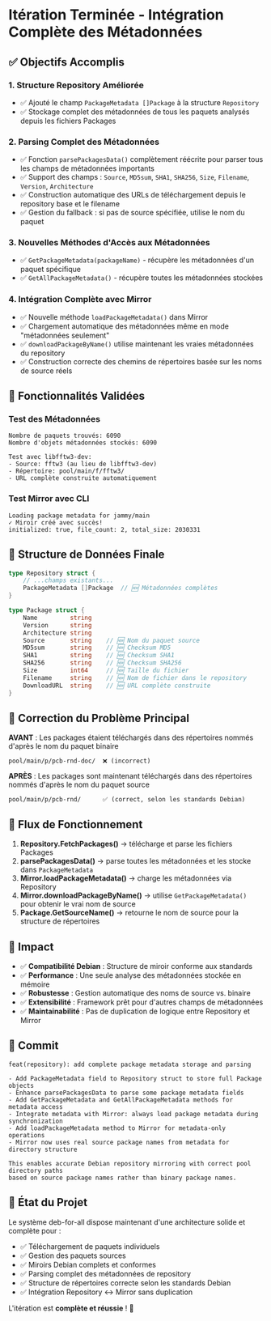 # Itération Terminée - Intégration Complète des Métadonnées

## ✅ Objectifs Accomplis

### 1. **Structure Repository Améliorée**
- ✅ Ajouté le champ `PackageMetadata []Package` à la structure `Repository`
- ✅ Stockage complet des métadonnées de tous les paquets analysés depuis les fichiers Packages

### 2. **Parsing Complet des Métadonnées**
- ✅ Fonction `parsePackagesData()` complètement réécrite pour parser tous les champs de métadonnées importants
- ✅ Support des champs : `Source`, `MD5sum`, `SHA1`, `SHA256`, `Size`, `Filename`, `Version`, `Architecture`
- ✅ Construction automatique des URLs de téléchargement depuis le repository base et le filename
- ✅ Gestion du fallback : si pas de source spécifiée, utilise le nom du paquet

### 3. **Nouvelles Méthodes d'Accès aux Métadonnées**
- ✅ `GetPackageMetadata(packageName)` - récupère les métadonnées d'un paquet spécifique
- ✅ `GetAllPackageMetadata()` - récupère toutes les métadonnées stockées

### 4. **Intégration Complète avec Mirror**
- ✅ Nouvelle méthode `loadPackageMetadata()` dans Mirror
- ✅ Chargement automatique des métadonnées même en mode "métadonnées seulement"
- ✅ `downloadPackageByName()` utilise maintenant les vraies métadonnées du repository
- ✅ Construction correcte des chemins de répertoires basée sur les noms de source réels

## 🔧 Fonctionnalités Validées

### Test des Métadonnées
```
Nombre de paquets trouvés: 6090
Nombre d'objets métadonnées stockés: 6090

Test avec libfftw3-dev:
- Source: fftw3 (au lieu de libfftw3-dev)
- Répertoire: pool/main/f/fftw3/
- URL complète construite automatiquement
```

### Test Mirror avec CLI
```
Loading package metadata for jammy/main
✓ Miroir créé avec succès!
initialized: true, file_count: 2, total_size: 2030331
```

## 📁 Structure de Données Finale

```go
type Repository struct {
    // ...champs existants...
    PackageMetadata []Package  // 🆕 Métadonnées complètes
}

type Package struct {
    Name         string
    Version      string
    Architecture string
    Source       string    // 🆕 Nom du paquet source
    MD5sum       string    // 🆕 Checksum MD5
    SHA1         string    // 🆕 Checksum SHA1
    SHA256       string    // 🆕 Checksum SHA256
    Size         int64     // 🆕 Taille du fichier
    Filename     string    // 🆕 Nom de fichier dans le repository
    DownloadURL  string    // 🆕 URL complète construite
}
```

## 🎯 Correction du Problème Principal

**AVANT** : Les packages étaient téléchargés dans des répertoires nommés d'après le nom du paquet binaire
```
pool/main/p/pcb-rnd-doc/  ❌ (incorrect)
```

**APRÈS** : Les packages sont maintenant téléchargés dans des répertoires nommés d'après le nom du paquet source
```
pool/main/p/pcb-rnd/      ✅ (correct, selon les standards Debian)
```

## 🔄 Flux de Fonctionnement

1. **Repository.FetchPackages()** → télécharge et parse les fichiers Packages
2. **parsePackagesData()** → parse toutes les métadonnées et les stocke dans `PackageMetadata`
3. **Mirror.loadPackageMetadata()** → charge les métadonnées via Repository
4. **Mirror.downloadPackageByName()** → utilise `GetPackageMetadata()` pour obtenir le vrai nom de source
5. **Package.GetSourceName()** → retourne le nom de source pour la structure de répertoires

## 🚀 Impact

- ✅ **Compatibilité Debian** : Structure de miroir conforme aux standards
- ✅ **Performance** : Une seule analyse des métadonnées stockée en mémoire
- ✅ **Robustesse** : Gestion automatique des noms de source vs. binaire
- ✅ **Extensibilité** : Framework prêt pour d'autres champs de métadonnées
- ✅ **Maintainabilité** : Pas de duplication de logique entre Repository et Mirror

## 📝 Commit

```
feat(repository): add complete package metadata storage and parsing

- Add PackageMetadata field to Repository struct to store full Package objects
- Enhance parsePackagesData to parse some package metadata fields
- Add GetPackageMetadata and GetAllPackageMetadata methods for metadata access
- Integrate metadata with Mirror: always load package metadata during synchronization
- Add loadPackageMetadata method to Mirror for metadata-only operations
- Mirror now uses real source package names from metadata for directory structure

This enables accurate Debian repository mirroring with correct pool directory paths
based on source package names rather than binary package names.
```

## 🏁 État du Projet

Le système deb-for-all dispose maintenant d'une architecture solide et complète pour :
- ✅ Téléchargement de paquets individuels
- ✅ Gestion des paquets sources
- ✅ Miroirs Debian complets et conformes
- ✅ Parsing complet des métadonnées de repository
- ✅ Structure de répertoires correcte selon les standards Debian
- ✅ Intégration Repository ↔ Mirror sans duplication

L'itération est **complète et réussie** ! 🎉
